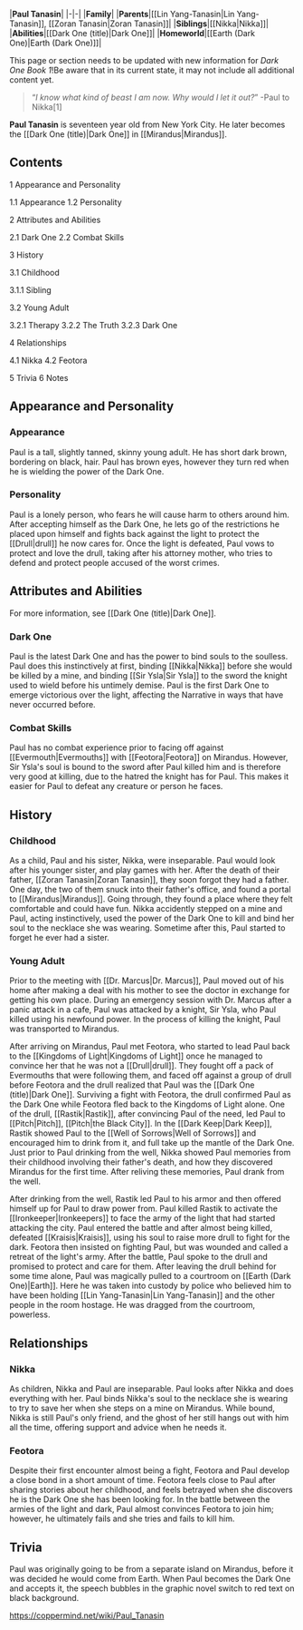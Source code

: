 |**Paul Tanasin**|
|-|-|
|**Family**|
|**Parents**|[[Lin Yang-Tanasin\|Lin Yang-Tanasin]], [[Zoran Tanasin\|Zoran Tanasin]]|
|**Siblings**|[[Nikka\|Nikka]]|
|**Abilities**|[[Dark One (title)\|Dark One]]|
|**Homeworld**|[[Earth (Dark One)\|Earth (Dark One)]]|

This page or section needs to be updated with new information for *Dark One Book 1*!Be aware that in its current state, it may not include all additional content yet.

>“*I know what kind of beast I am now. Why would I let it out?*”
\-Paul to Nikka[1]


**Paul Tanasin** is seventeen year old from New York City. He later becomes the [[Dark One (title)\|Dark One]] in [[Mirandus\|Mirandus]].

## Contents

1 Appearance and Personality

1.1 Appearance
1.2 Personality


2 Attributes and Abilities

2.1 Dark One
2.2 Combat Skills


3 History

3.1 Childhood

3.1.1 Sibling


3.2 Young Adult

3.2.1 Therapy
3.2.2 The Truth
3.2.3 Dark One




4 Relationships

4.1 Nikka
4.2 Feotora


5 Trivia
6 Notes


## Appearance and Personality
### Appearance
Paul is a tall, slightly tanned, skinny young adult. He has short dark brown, bordering on black, hair. Paul has brown eyes, however they turn red when he is wielding the power of the Dark One.

### Personality
Paul is a lonely person, who fears he will cause harm to others around him. After accepting himself as the Dark One, he lets go of the restrictions he placed upon himself and fights back against the light to protect the [[Drull\|drull]] he now cares for.
Once the light is defeated, Paul vows to protect and love the drull, taking after his attorney mother, who tries to defend and protect people accused of the worst crimes.

## Attributes and Abilities
For more information, see [[Dark One (title)\|Dark One]].
### Dark One
Paul is the latest Dark One and has the power to bind souls to the soulless. Paul does this instinctively at first, binding [[Nikka\|Nikka]] before she would be killed by a mine, and binding [[Sir Ysla\|Sir Ysla]] to the sword the knight used to wield before his untimely demise. Paul is the first Dark One to emerge victorious over the light, affecting the Narrative in ways that have never occurred before.

### Combat Skills
Paul has no combat experience prior to facing off against [[Evermouth\|Evermouths]] with [[Feotora\|Feotora]] on Mirandus. However, Sir Ysla's soul is bound to the sword after Paul killed him and is therefore very good at killing, due to the hatred the knight has for Paul. This makes it easier for Paul to defeat any creature or person he faces.

## History
### Childhood

As a child, Paul and his sister, Nikka, were inseparable. Paul would look after his younger sister, and play games with her. After the death of their father, [[Zoran Tanasin\|Zoran Tanasin]], they soon forgot they had a father. One day, the two of them snuck into their father's office, and found a portal to [[Mirandus\|Mirandus]]. Going through, they found a place where they felt comfortable and could have fun. Nikka accidently stepped on a mine and Paul, acting instinctively, used the power of the Dark One to kill and bind her soul to the necklace she was wearing. Sometime after this, Paul started to forget he ever had a sister.

### Young Adult

Prior to the meeting with [[Dr. Marcus\|Dr. Marcus]], Paul moved out of his home after making a deal with his mother to see the doctor in exchange for getting his own place. During an emergency session with Dr. Marcus after a panic attack in a cafe, Paul was attacked by a knight, Sir Ysla, who Paul killed using his newfound power. In the process of killing the knight, Paul was transported to Mirandus.


After arriving on Mirandus, Paul met Feotora, who started to lead Paul back to the [[Kingdoms of Light\|Kingdoms of Light]] once he managed to convince her that he was not a [[Drull\|drull]]. They fought off a pack of Evermouths that were following them, and faced off against a group of drull before Feotora and the drull realized that Paul was the [[Dark One (title)\|Dark One]]. Surviving a fight with Feotora, the drull confirmed Paul as the Dark One while Feotora fled back to the Kingdoms of Light alone.
One of the drull, [[Rastik\|Rastik]], after convincing Paul of the need, led Paul to [[Pitch\|Pitch]], [[Pitch\|the Black City]]. In the [[Dark Keep\|Dark Keep]], Rastik showed Paul to the [[Well of Sorrows\|Well of Sorrows]] and encouraged him to drink from it, and full take up the mantle of the Dark One. Just prior to Paul drinking from the well, Nikka showed Paul memories from their childhood involving their father's death, and how they discovered Mirandus for the first time. After reliving these memories, Paul drank from the well.


After drinking from the well, Rastik led Paul to his armor and then offered himself up for Paul to draw power from. Paul killed Rastik to activate the [[Ironkeeper\|Ironkeepers]] to face the army of the light that had started attacking the city. Paul entered the battle and after almost being killed, defeated [[Kraisis\|Kraisis]], using his soul to raise more drull to fight for the dark. Feotora then insisted on fighting Paul, but was wounded and called a retreat of the light's army. After the battle, Paul spoke to the drull and promised to protect and care for them. After leaving the drull behind for some time alone, Paul was magically pulled to a courtroom on [[Earth (Dark One)\|Earth]]. Here he was taken into custody by police who believed him to have been holding [[Lin Yang-Tanasin\|Lin Yang-Tanasin]] and the other people in the room hostage. He was dragged from the courtroom, powerless.

## Relationships
### Nikka
As children, Nikka and Paul are inseparable. Paul looks after Nikka and does everything with her. Paul binds Nikka's soul to the necklace she is wearing to try to save her when she steps on a mine on Mirandus. While bound, Nikka is still Paul's only friend, and the ghost of her still hangs out with him all the time, offering support and advice when he needs it.

### Feotora
Despite their first encounter almost being a fight, Feotora and Paul develop a close bond in a short amount of time. Feotora feels close to Paul after sharing stories about her childhood, and feels betrayed when she discovers he is the Dark One she has been looking for. In the battle between the armies of the light and dark, Paul almost convinces Feotora to join him; however, he ultimately fails and she tries and fails to kill him.

## Trivia
Paul was originally going to be from a separate island on Mirandus, before it was decided he would come from Earth.
When Paul becomes the Dark One and accepts it, the speech bubbles in the graphic novel switch to red text on black background.


https://coppermind.net/wiki/Paul_Tanasin